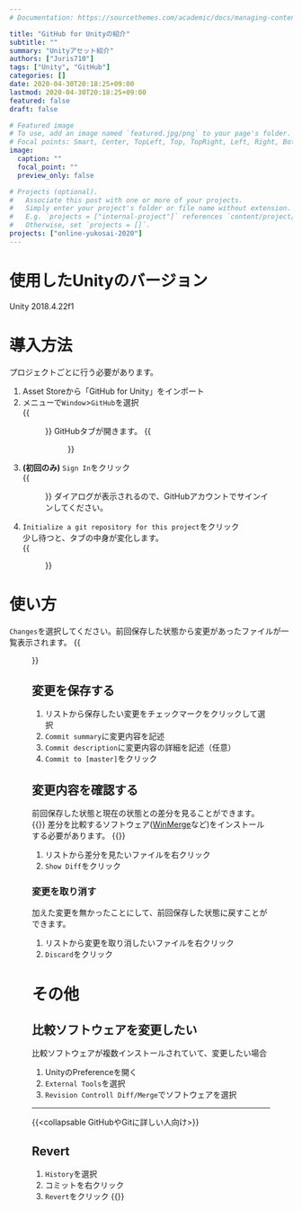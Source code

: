 ```yaml
---
# Documentation: https://sourcethemes.com/academic/docs/managing-content/

title: "GitHub for Unityの紹介"
subtitle: ""
summary: "Unityアセット紹介"
authors: ["Juris710"]
tags: ["Unity", "GitHub"]
categories: []
date: 2020-04-30T20:18:25+09:00
lastmod: 2020-04-30T20:18:25+09:00
featured: false
draft: false

# Featured image
# To use, add an image named `featured.jpg/png` to your page's folder.
# Focal points: Smart, Center, TopLeft, Top, TopRight, Left, Right, BottomLeft, Bottom, BottomRight.
image:
  caption: ""
  focal_point: ""
  preview_only: false

# Projects (optional).
#   Associate this post with one or more of your projects.
#   Simply enter your project's folder or file name without extension.
#   E.g. `projects = ["internal-project"]` references `content/project/deep-learning/index.md`.
#   Otherwise, set `projects = []`.
projects: ["online-yukosai-2020"]
---
```


# 使用したUnityのバージョン  
Unity 2018.4.22f1  
# 導入方法
プロジェクトごとに行う必要があります。
1. Asset Storeから「GitHub for Unity」をインポート
2. メニューで`Window`>`GitHub`を選択  
    {{<figure src="./GitHub_Tab_Menu.png" class="left">}}
    GitHubタブが開きます。
    {{<figure src="./GitHub_Tab.png" class="left">}}
3.  **(初回のみ)** `Sign In`をクリック  
    {{<figure src="./GitHub_SignIn.png" class="left">}}
    ダイアログが表示されるので、GitHubアカウントでサインインしてください。
4.  `Initialize a git repository for this project`をクリック  
    少し待つと、タブの中身が変化します。  
    {{<figure src="./GitHub_AfterGitInit.png" class="left">}}

# 使い方
`Changes`を選択してください。前回保存した状態から変更があったファイルが一覧表示されます。
{{<figure src="./GitHub_Changes.png" class="left">}}
## 変更を保存する
1. リストから保存したい変更をチェックマークをクリックして選択
2. `Commit summary`に変更内容を記述
3. `Commit description`に変更内容の詳細を記述（任意）
4. `Commit to [master]`をクリック
## 変更内容を確認する
前回保存した状態と現在の状態との差分を見ることができます。
{{<alert warning>}}
差分を比較するソフトウェア([WinMerge](https://forest.watch.impress.co.jp/library/software/winmerge/)など)をインストールする必要があります。
{{</alert>}}
1. リストから差分を見たいファイルを右クリック
2. `Show Diff`をクリック
### 変更を取り消す
加えた変更を無かったことにして、前回保存した状態に戻すことができます。
1. リストから変更を取り消したいファイルを右クリック
2. `Discard`をクリック


# その他
## 比較ソフトウェアを変更したい
比較ソフトウェアが複数インストールされていて、変更したい場合
1. UnityのPreferenceを開く
2. `External Tools`を選択
3. `Revision Controll Diff/Merge`でソフトウェアを選択  
---
{{<collapsable GitHubやGitに詳しい人向け>}}
## Revert
1. `History`を選択
2. コミットを右クリック
3. `Revert`をクリック
{{</collapsable>}}




